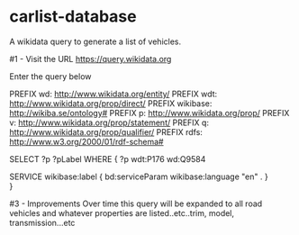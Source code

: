 # carlist-database
A wikidata query to generate a list of vehicles.

#1 - Visit the URL
https://query.wikidata.org

Enter the query below

PREFIX wd: <http://www.wikidata.org/entity/>
PREFIX wdt: <http://www.wikidata.org/prop/direct/>
PREFIX wikibase: <http://wikiba.se/ontology#>
PREFIX p: <http://www.wikidata.org/prop/>
PREFIX v: <http://www.wikidata.org/prop/statement/>
PREFIX q: <http://www.wikidata.org/prop/qualifier/>
PREFIX rdfs: <http://www.w3.org/2000/01/rdf-schema#>

SELECT ?p ?pLabel
WHERE {
	?p wdt:P176 wd:Q9584 
       
  SERVICE wikibase:label {
    bd:serviceParam wikibase:language "en" .
  }      
}

#3 - Improvements
Over time this query will be expanded to all road vehicles and whatever properties are listed..etc..trim, model, transmission...etc
